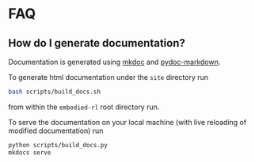 # FAQ

## How do I generate documentation?

Documentation is generated using [mkdoc](https://www.mkdocs.org/) and
[pydoc-markdown](https://pypi.org/project/pydoc-markdown/). 

To generate html documentation under the `site` directory run
```bash
bash scripts/build_docs.sh
```
from within the `embodied-rl` root directory run.

To serve the documentation on your local machine (with live 
reloading of modified documentation) run
```bash
python scripts/build_docs.py
mkdocs serve
```